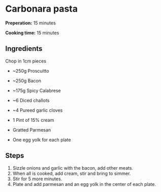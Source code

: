 # Carbonara pasta

**Preperation:** 15 minutes

**Cooking time:** 15 minutes

## Ingredients

Chop in 1cm pieces
- ~250g Proscuitto
- ~250g Bacon
- ~175g Spicy Calabrese

- ~6 Diced challots
- ~4 Pureed garlic cloves

- 1 Pint of 15% cream

- Gratted Parmesan

- One egg yolk for each plate

## Steps

1. Sizzle onions and garlic with the bacon, add other meats.
1. When all is cooked, add cream, stir and bring to simmer.
1. Stir for 5 more minutes.
1. Plate and add parmesan and an egg yolk in the center of each plate.
